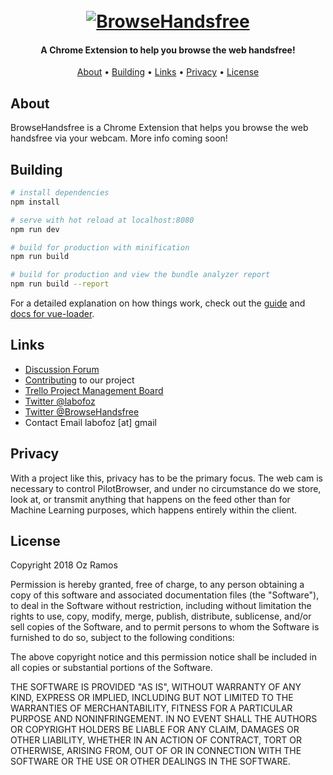 <h1 align="center">
  <br>
  <a href="https://browsehandsfree.com"><img src="https://i.imgur.com/7XjWCf1m.png" alt="BrowseHandsfree"></a>
  <br>
</h1>

<h4 align="center">A Chrome Extension to help you browse the web handsfree!</h4>

<p align="center"><a href="#about">About</a> • <a href="#building">Building</a> • <a href="#links">Links</a> • <a href="#privacy">Privacy</a> • <a href="#license">License</a>

## About
BrowseHandsfree is a Chrome Extension that helps you browse the web handsfree via your webcam. More info coming soon!

## Building
``` bash
# install dependencies
npm install

# serve with hot reload at localhost:8080
npm run dev

# build for production with minification
npm run build

# build for production and view the bundle analyzer report
npm run build --report
```

For a detailed explanation on how things work, check out the [guide](http://vuejs-templates.github.io/webpack/) and [docs for vue-loader](http://vuejs.github.io/vue-loader).

## Links
* [Discussion Forum](https://forum.browsehandsfree.com/)
* [Contributing](https://forum.browsehandsfree.com/t/becoming-a-contributor/20) to our project
* [Trello Project Management Board](https://trello.com/b/vAsQoO6P/chrome-extension)
* [Twitter @labofoz](https://twitter.com/labofoz)
* [Twitter @BrowseHandsfree](https://twitter.com/browsehandsfree)
* Contact Email labofoz [at] gmail


## Privacy
With a project like this, privacy has to be the primary focus. The web cam is necessary to control PilotBrowser, and under no circumstance do we store, look at, or transmit anything that happens on the feed other than for Machine Learning purposes, which happens entirely within the client.

## License
Copyright 2018 Oz Ramos

Permission is hereby granted, free of charge, to any person obtaining a copy of this software and associated documentation files (the "Software"), to deal in the Software without restriction, including without limitation the rights to use, copy, modify, merge, publish, distribute, sublicense, and/or sell copies of the Software, and to permit persons to whom the Software is furnished to do so, subject to the following conditions:

The above copyright notice and this permission notice shall be included in all copies or substantial portions of the Software.

THE SOFTWARE IS PROVIDED "AS IS", WITHOUT WARRANTY OF ANY KIND, EXPRESS OR IMPLIED, INCLUDING BUT NOT LIMITED TO THE WARRANTIES OF MERCHANTABILITY, FITNESS FOR A PARTICULAR PURPOSE AND NONINFRINGEMENT. IN NO EVENT SHALL THE AUTHORS OR COPYRIGHT HOLDERS BE LIABLE FOR ANY CLAIM, DAMAGES OR OTHER LIABILITY, WHETHER IN AN ACTION OF CONTRACT, TORT OR OTHERWISE, ARISING FROM, OUT OF OR IN CONNECTION WITH THE SOFTWARE OR THE USE OR OTHER DEALINGS IN THE SOFTWARE.

